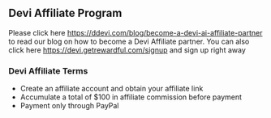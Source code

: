 ## Devi Affiliate Program

Please click here https://ddevi.com/blog/become-a-devi-ai-affiliate-partner to read our blog on how to become a Devi Affiliate partner.
You can also click here https://devi.getrewardful.com/signup and sign up right away

### Devi Affiliate Terms

- Create an affiliate account and obtain your affiliate link
- Accumulate a total of $100 in affiliate commission before payment
- Payment only through PayPal
